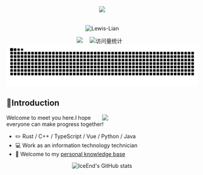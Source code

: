 <div align="center">

<!-- knock code pictures 敲代码的图片 -->

<picture>
    <source media="(prefers-color-scheme: dark)" srcset="https://cdn.jsdelivr.net/gh/sun0225SUN/sun0225SUN/assets/images/coding.gif" />
    <source media="(prefers-color-scheme: light)" srcset="https://cdn.jsdelivr.net/gh/sun0225SUN/sun0225SUN/assets/images/developer.svg" height="225px" />
    <img src="https://cdn.jsdelivr.net/gh/sun0225SUN/sun0225SUN/assets/images/coding.gif" />
  </picture>

<!-- for beauty 留个空行好看点 -->

<div>&nbsp;</div>

<!-- profile logo 个人资料徽标 -->

![Lewis-Lian](https://img.shields.io/badge/Lewis%20%20Lian-4540D9)

<div>
    <a href="https://wiki.l615.com/"><img src="https://img.shields.io/badge/Website-WIKI-8c36db" /></a>&emsp;
    <img src="https://komarev.com/ghpvc/?username=Lewis-Lian&label=Views&color=orange&style=flat" alt="访问量统计" />&emsp;

</div>

<!-- Snake Code Contribution Map 贪吃蛇代码贡献图 -->

<picture>
  <source media="(prefers-color-scheme: dark)" srcset="https://raw.githubusercontent.com/Lewis-Lian/Lewis-Lian/output/github-contribution-grid-snake-dark.svg">
  <source media="(prefers-color-scheme: light)" srcset="https://raw.githubusercontent.com/Lewis-Lian/Lewis-Lian/output/github-contribution-grid-snake.svg">
  <img alt="github contribution grid snake animation" src="https://raw.githubusercontent.com/Lewis-Lian/Lewis-Lian/output/github-contribution-grid-snake.svg">
</picture>
</div>

<!-- [![](https://img.shields.io/badge/dynamic/json?color=000000&label=GitHub&query=%24.data.totalSubs&suffix=%20followers&url=https%3A%2F%2Fapi.spencerwoo.com%2Fsubstats%2F%3Fsource%3Dgithub%26queryKey%3DLewis-Lian)](https://github.com/Lewis-Lian)-->

## 🧙Introduction

<img align="right"  width="50%" src="https://github-readme-stats.vercel.app/api?username=Lewis-Lian&show_icons=true&icon_color=CE1D2D&text_color=718096&bg_color=ffffff&hide_title=true" />

Welcome to meet you here.I hope everyone can make progress together!

- ✏️ Rust / C++ / TypeScript / Vue / Python / Java
- 💻 Work as an information technology technician
- 📖 Welcome to my [personal knowledge base](https://wiki.l615.com)

<div align="center">

![IceEnd's GitHub stats](https://github-immortality.vercel.app/api?username=Lewis-Lian)

</div>


